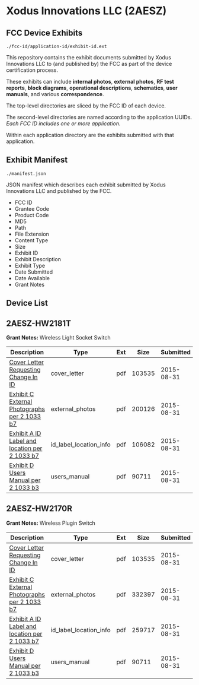 # Xodus Innovations LLC (2AESZ)
## FCC Device Exhibits

```
./fcc-id/application-id/exhibit-id.ext
```

This repository contains the exhibit documents submitted by Xodus Innovations LLC to (and published by) the FCC as part of the device certification process.

These exhibits can include **internal photos**, **external photos**, **RF test reports**, **block diagrams**, **operational descriptions**, **schematics**, **user manuals**, and various **correspondence**.

The top-level directories are sliced by the FCC ID of each device.

The second-level directories are named according to the application UUIDs. *Each FCC ID includes one or more application.*

Within each application directory are the exhibits submitted with that application. 

## Exhibit Manifest

```
./manifest.json
```

JSON manifest which describes each exhibit submitted by Xodus Innovations LLC and published by the FCC.

- FCC ID
- Grantee Code
- Product Code
- MD5
- Path
- File Extension
- Content Type
- Size
- Exhibit ID
- Exhibit Description
- Exhibit Type
- Date Submitted
- Date Available
- Grant Notes

## Device List
## 2AESZ-HW2181T
**Grant Notes:** Wireless Light Socket Switch

| Description | Type | Ext | Size | Submitted | Available |
| ----------- | ---- | --- | ---- | --------- | --------- |
| [Cover Letter Requesting Change In ID](2AESZ-HW2181T/f50a00c9b51c98f0ec9c975873d1253f/2732675.pdf) | cover_letter | pdf | 103535 | 2015-08-31 | 2015-08-31 |
| [Exhibit C External Photographs per 2 1033 b7](2AESZ-HW2181T/f50a00c9b51c98f0ec9c975873d1253f/2732676.pdf) | external_photos | pdf | 200126 | 2015-08-31 | 2015-08-31 |
| [Exhibit A ID Label and location per 2 1033 b7](2AESZ-HW2181T/f50a00c9b51c98f0ec9c975873d1253f/2732677.pdf) | id_label_location_info | pdf | 106082 | 2015-08-31 | 2015-08-31 |
| [Exhibit D Users Manual per 2 1033 b3](2AESZ-HW2181T/f50a00c9b51c98f0ec9c975873d1253f/2732678.pdf) | users_manual | pdf | 90711 | 2015-08-31 | 2015-08-31 |
## 2AESZ-HW2170R
**Grant Notes:** Wireless Plugin Switch

| Description | Type | Ext | Size | Submitted | Available |
| ----------- | ---- | --- | ---- | --------- | --------- |
| [Cover Letter Requesting Change In ID](2AESZ-HW2170R/7184a7341d8973415ba217f726594b78/2732675.pdf) | cover_letter | pdf | 103535 | 2015-08-31 | 2015-08-31 |
| [Exhibit C External Photographs per 2 1033 b7](2AESZ-HW2170R/7184a7341d8973415ba217f726594b78/2732693.pdf) | external_photos | pdf | 332397 | 2015-08-31 | 2015-08-31 |
| [Exhibit A ID Label and location per 2 1033 b7](2AESZ-HW2170R/7184a7341d8973415ba217f726594b78/2732694.pdf) | id_label_location_info | pdf | 259717 | 2015-08-31 | 2015-08-31 |
| [Exhibit D Users Manual per 2 1033 b3](2AESZ-HW2170R/7184a7341d8973415ba217f726594b78/2732678.pdf) | users_manual | pdf | 90711 | 2015-08-31 | 2015-08-31 |
